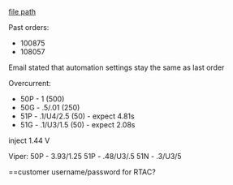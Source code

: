 
[file path](<file:///C:\Users\jnetherton\G&W Electric Co\US-PowerGridAutomation - Documents\_Lazer\111587 - Pantex (Ryan Sales)>)

Past orders:
- 100875
- 108057

Email stated that automation settings stay the same as last order

Overcurrent:
- 50P - 1 (500)
- 50G - .5/.01 (250)
- 51P - .1/U4/2.5 (50) - expect 4.81s
- 51G - .1/U3/1.5 (50) - expect  2.08s

inject 1.44 V


Viper:
50P - 3.93/1.25
51P - .48/U3/.5
51N - .3/U3/5

==customer username/password for RTAC?